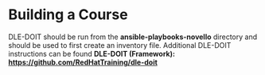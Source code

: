 # Building a Course

DLE-DOIT should be run from the **ansible-playbooks-novello** directory and should be used to first create an inventory file. Additional DLE-DOIT instructions can be found **DLE-DOIT (Framework): https://github.com/RedHatTraining/dle-doit**